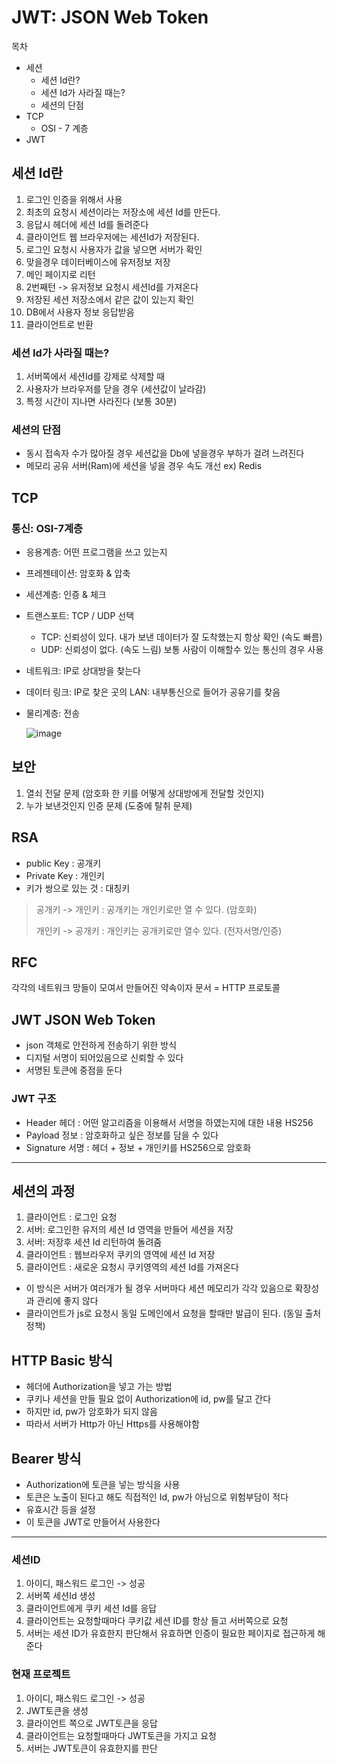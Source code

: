 # JWT: JSON Web Token

목차
* 세션
  * 세션 Id란?
  * 세션 Id가 사라질 때는?
  * 세션의 단점
* TCP
  * OSI - 7 계층
* JWT


## 세션 Id란
1. 로그인 인증을 위해서 사용
2. 최초의 요청시 세션이라는 저장소에 세션 Id를 만든다.
3. 응답시 헤더에 세션 Id를 돌려준다
4. 클라이언트 웹 브라우저에는 세션Id가 저장된다.
5. 로그인 요청시 사용자가 값을 넣으면 서버가 확인
6. 맞을경우 데이터베이스에 유저정보 저장
7. 메인 페이지로 리턴
8. 2번째턴 -> 유저정보 요청시 세션Id를 가져온다
9. 저장된 세션 저장소에서 같은 값이 있는지 확인
10. DB에서 사용자 정보 응답받음
11. 클라이언트로 반환


### 세션 Id가 사라질 때는?
1. 서버쪽에서 세션Id를 강제로 삭제할 때
2. 사용자가 브라우저를 닫을 경우 (세션값이 날라감)
3. 특정 시간이 지나면 사라진다 (보통 30분)

### 세션의 단점
* 동시 접속자 수가 많아질 경우 세션값을 Db에 넣을경우 부하가 걸려 느려진다
* 메모리 공유 서버(Ram)에 세션을 넣을 경우 속도 개선 ex) Redis

## TCP 
### 통신: OSI-7계층

* 응용계층: 어떤 프로그램을 쓰고 있는지 
* 프레젠테이션: 암호화 & 압축 
* 세션계층: 인증 & 체크
* 트랜스포트: TCP / UDP 선택
  * TCP: 신뢰성이 있다. 내가 보낸 데이터가 잘 도착했는지 항상 확인 (속도 빠름)
  * UDP: 신뢰성이 없다. (속도 느림) 보통 사람이 이해할수 있는 통신의 경우 사용 
* 네트워크: IP로 상대방을 찾는다
* 데이터 링크: IP로 찾은 곳의 LAN: 내부통신으로 들어가 공유기를 찾음
* 물리계층: 전송 

  ![image](https://user-images.githubusercontent.com/73453283/166321226-b582f805-da28-45d5-a2c8-be319fe7695b.png)


## 보안
1. 열쇠 전달 문제 (암호화 한 키를 어떻게 상대방에게 전달할 것인지)
2. 누가 보낸것인지 인증 문제 (도중에 탈취 문제)

## RSA
* public Key : 공개키
* Private Key : 개인키
* 키가 쌍으로 있는 것 : 대칭키

> 공개키 -> 개인키 : 공개키는 개인키로만 열 수 있다. (암호화) 
> 
> 개인키 -> 공개키 : 개인키는 공개키로만 열수 있다. (전자서명/인증)

## RFC
각각의 네트워크 망들이 모여서 만들어진 약속이자 문서 = HTTP 프로토콜

## JWT JSON Web Token
* json 객체로 안전하게 전송하기 위한 방식
* 디지털 서명이 되어있음으로 신뢰할 수 있다
* 서명된 토큰에 중점을 둔다 

### JWT 구조
* Header 헤더 : 어떤 알고리즘을 이용해서 서명을 하였는지에 대한 내용 HS256
* Payload 정보 : 암호화하고 싶은 정보를 담을 수 있다 
* Signature 서명 : 헤더 + 정보 + 개인키를 HS256으로 암호화



---

## 세션의 과정
1. 클라이언트 : 로그인 요청 
2. 서버: 로그인한 유저의 세션 Id 영역을 만들어 세션을 저장 
3. 서버: 저장후 세션 Id 리턴하여 돌려줌
4. 클라이언트 : 웹브라우저 쿠키의 영역에 세션 Id 저장
5. 클라이언트 : 새로운 요청시 쿠키영역의 세션 Id를 가져온다
* 이 방식은 서버가 여러개가 될 경우 서버마다 세션 메모리가 각각 있음으로 확장성과 관리에 좋지 않다
* 클라이언트가 js로 요청시 동일 도메인에서 요청을 할때만 발급이 된다. (동일 출처 정책)  

## HTTP Basic 방식
* 헤더에 Authorization을 넣고 가는 방법 
* 쿠키나 세션을 만들 필요 없이 Authorization에 id, pw를 달고 간다
* 하지만 id, pw가 암호화가 되지 않음 
* 따라서 서버가 Http가 아닌 Https를 사용해야함

## Bearer 방식  
* Authorization에 토큰을 넣는 방식을 사용
* 토큰은 노출이 된다고 해도 직접적인 Id, pw가 아님으로 위험부담이 적다
* 유효시간 등을 설정
* 이 토큰을 JWT로 만들어서 사용한다

---
### 세션ID  
1. 아이디, 패스워드 로그인 -> 성공
2. 서버쪽 세션Id 생성
3. 클라이언트에게 쿠키 세션 Id를 응답
4. 클라이언트는 요청할때마다 쿠키값 세션 ID를 항상 들고 서버쪽으로 요청
5. 서버는 세션 ID가 유효한지 판단해서 유효하면 인증이 필요한 페이지로 접근하게 해준다 


### 현재 프로젝트 
1. 아이디, 패스워드 로그인 -> 성공
2. JWT토큰을 생성
3. 클라이언트 쪽으로 JWT토큰을 응답
4. 클라이언트는 요청할때마다 JWT토큰을 가지고 요청 
5. 서버는 JWT토큰이 유효한지를 판단 